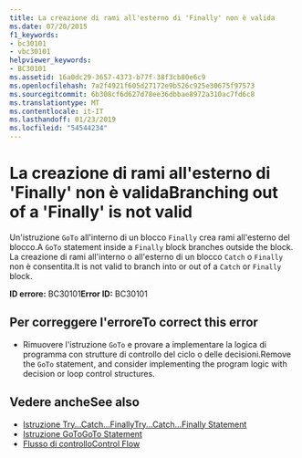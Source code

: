 ```yaml
---
title: La creazione di rami all'esterno di 'Finally' non è valida
ms.date: 07/20/2015
f1_keywords:
- bc30101
- vbc30101
helpviewer_keywords:
- BC30101
ms.assetid: 16a0dc29-3657-4373-b77f-38f3cb80e6c9
ms.openlocfilehash: 7a2f4921f605d27172e9b526c925e30675f97573
ms.sourcegitcommit: 6b308cf6d627d78ee36dbbae8972a310ac7fd6c8
ms.translationtype: MT
ms.contentlocale: it-IT
ms.lasthandoff: 01/23/2019
ms.locfileid: "54544234"
---
```

# <a name="branching-out-of-a-finally-is-not-valid"></a><span data-ttu-id="4bd0b-102">La creazione di rami all'esterno di 'Finally' non è valida</span><span class="sxs-lookup"><span data-stu-id="4bd0b-102">Branching out of a 'Finally' is not valid</span></span>
<span data-ttu-id="4bd0b-103">Un'istruzione `GoTo` all'interno di un blocco `Finally` crea rami all'esterno del blocco.</span><span class="sxs-lookup"><span data-stu-id="4bd0b-103">A `GoTo` statement inside a `Finally` block branches outside the block.</span></span> <span data-ttu-id="4bd0b-104">La creazione di rami all'interno o all'esterno di un blocco `Catch` o `Finally` non è consentita.</span><span class="sxs-lookup"><span data-stu-id="4bd0b-104">It is not valid to branch into or out of a `Catch` or `Finally` block.</span></span>  
  
 <span data-ttu-id="4bd0b-105">**ID errore:** BC30101</span><span class="sxs-lookup"><span data-stu-id="4bd0b-105">**Error ID:** BC30101</span></span>  
  
## <a name="to-correct-this-error"></a><span data-ttu-id="4bd0b-106">Per correggere l'errore</span><span class="sxs-lookup"><span data-stu-id="4bd0b-106">To correct this error</span></span>  
  
-   <span data-ttu-id="4bd0b-107">Rimuovere l'istruzione `GoTo` e provare a implementare la logica di programma con strutture di controllo del ciclo o delle decisioni.</span><span class="sxs-lookup"><span data-stu-id="4bd0b-107">Remove the `GoTo` statement, and consider implementing the program logic with decision or loop control structures.</span></span>  
  
## <a name="see-also"></a><span data-ttu-id="4bd0b-108">Vedere anche</span><span class="sxs-lookup"><span data-stu-id="4bd0b-108">See also</span></span>
- [<span data-ttu-id="4bd0b-109">Istruzione Try...Catch...Finally</span><span class="sxs-lookup"><span data-stu-id="4bd0b-109">Try...Catch...Finally Statement</span></span>](../../visual-basic/language-reference/statements/try-catch-finally-statement.md)
- [<span data-ttu-id="4bd0b-110">Istruzione GoTo</span><span class="sxs-lookup"><span data-stu-id="4bd0b-110">GoTo Statement</span></span>](../../visual-basic/language-reference/statements/goto-statement.md)
- [<span data-ttu-id="4bd0b-111">Flusso di controllo</span><span class="sxs-lookup"><span data-stu-id="4bd0b-111">Control Flow</span></span>](../../visual-basic/programming-guide/language-features/control-flow/index.md)
